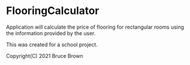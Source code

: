 # FlooringCalculator
Application will calculate the price of flooring for rectangular rooms using the information provided by the user.

This was created for a school project.

Copyright(C) 2021 Bruce Brown
